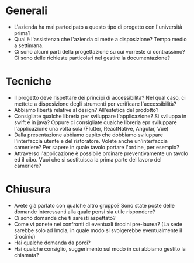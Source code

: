 # Generali

- L'azienda ha mai partecipato a questo tipo di progetto con l'università prima?
- Qual è l'assistenza che l'azienda ci mette a disposizione? Tempo medio a
    settimana.
- Ci sono alcuni parti della progettazione su cui vorreste ci contrassimo?
    Ci sono delle richieste particolari nel gestire la documentazione?

# Tecniche

- Il progetto deve rispettare dei principi di accessibilità? Nel qual caso, ci
  mettete a disposizione degli strumenti per verificare l'accessibilità?
- Abbiamo libertà relative al design? All'estetica del prodotto?
- Consigliate qualche libreria per sviluppare l'applicazione? Si sviluppa in
  swift e in java? Oppure ci consigliate qualche libreria epr sviluppare
  l'applicazione una volta sola (Flutter, ReactNative, Angular, Vue)
- Dalla presentazione abbiamo capito che dobbiamo sviluppare l'interfaccia
  utente e del ristoratore. Volete anche un'interfaccia cameriere? Per sapere in
  quale tavolo portare l'ordine, per esempio?
- Attraverso l'applicazione è possibile ordinare preventivamente un tavolo ed il
  cibo. Vuoi che si sostituisca la prima parte del lavoro del cameriere?

# Chiusura

- Avete già parlato con qualche altro gruppo? Sono state poste delle domande
  interessanti alla quale pensi sia utile rispondere?
- Ci sono domande che ti saresti aspettato?
- Come vi ponete nei confronti di eventuali tirocini pre-laurea? (La sede
  sarebbe solo ad Imola, in quale modo si svolgerebbe eventualmente il
  tirocinio)
- Hai qualche domanda da porci?
- Hai qualche consiglio, suggerimento sul modo in cui abbiamo gestito la
  chiamata?

